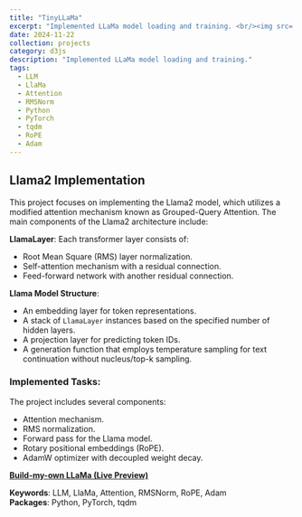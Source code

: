 ```yaml
---
title: "TinyLLaMa"
excerpt: "Implemented LLaMa model loading and training. <br/><img src='/images/Llama.png'>"
date: 2024-11-22
collection: projects
category: d3js
description: "Implemented LLaMa model loading and training."
tags:
  - LLM
  - LlaMa
  - Attention
  - RMSNorm
  - Python
  - PyTorch
  - tqdm
  - RoPE
  - Adam
---
```


## Llama2 Implementation

This project focuses on implementing the Llama2 model, which utilizes a modified attention mechanism known as Grouped-Query Attention. The main components of the Llama2 architecture include:

**LlamaLayer**: Each transformer layer consists of:
   - Root Mean Square (RMS) layer normalization.
   - Self-attention mechanism with a residual connection.
   - Feed-forward network with another residual connection.

**Llama Model Structure**:
   - An embedding layer for token representations.
   - A stack of `LlamaLayer` instances based on the specified number of hidden layers.
   - A projection layer for predicting token IDs.
   - A generation function that employs temperature sampling for text continuation without nucleus/top-k sampling.

### Implemented Tasks:
The project includes several components:
- Attention mechanism.
- RMS normalization.
- Forward pass for the Llama model.
- Rotary positional embeddings (RoPE).
- AdamW optimizer with decoupled weight decay.


**[Build-my-own LLaMa (Live Preview)](https://github.com/ranranrunforit/tinyllama/blob/main/tinyLlama.ipynb)**

**Keywords**: LLM, LlaMa, Attention, RMSNorm, RoPE, Adam  
**Packages**: Python, PyTorch, tqdm  
